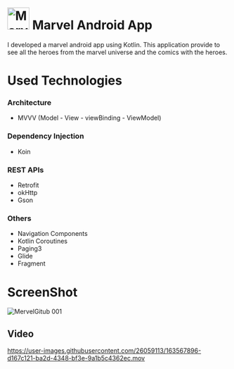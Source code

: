 # <img src="https://user-images.githubusercontent.com/26059113/163561208-eb3fa8f6-4a84-4847-88be-45cb142442e2.png?raw=true" alt="Marvel App Icon" width="50" height="50"> Marvel Android App

 
 I developed a marvel android app using Kotlin. This application provide to see all the heroes from the marvel universe and the comics with the heroes.
 
# Used Technologies
### Architecture
+ MVVV (Model - View - viewBinding - ViewModel)

### Dependency Injection
+ Koin

### REST APIs
+ Retrofit
+ okHttp
+ Gson

### Others
+ Navigation Components
+ Kotlin Coroutines
+ Paging3
+ Glide
+ Fragment

# ScreenShot

![MervelGitub 001](https://user-images.githubusercontent.com/26059113/163564471-8108b050-d410-4a8f-86f4-bf4ffb7bbba2.jpeg)


## Video

https://user-images.githubusercontent.com/26059113/163567896-d167c121-ba2d-4348-bf3e-9a1b5c4362ec.mov

